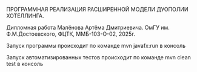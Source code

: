 ПРОГРАММНАЯ РЕАЛИЗАЦИЯ РАСШИРЕННОЙ МОДЕЛИ ДУОПОЛИИ ХОТЕЛЛИНГА.

Дипломная работа Малёнова Артёма Дмитриевича. 
ОмГУ им. Ф.М.Достоевского, ФЦТК, ММБ-103-О-02, 2025г.


Запуск программы происходит по команде mvn javafx:run в консоль

Запуск автоматизированных тестов происходит по команде mvn clean test в консоль
